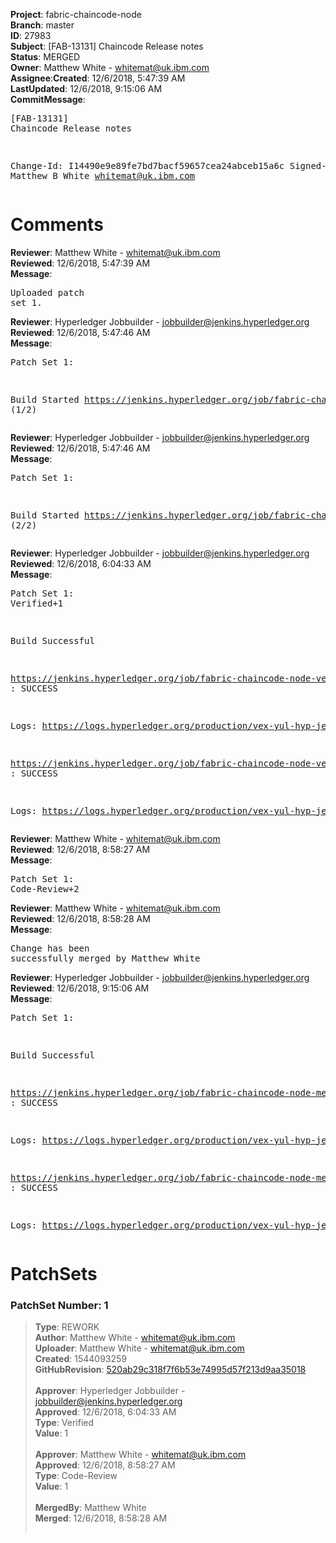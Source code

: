 <strong>Project</strong>: fabric-chaincode-node</br><strong>Branch</strong>: master<br><strong>ID</strong>: 27983<br><strong>Subject</strong>: [FAB-13131] Chaincode Release notes<br><strong>Status</strong>: MERGED<br><strong>Owner</strong>: Matthew White - whitemat@uk.ibm.com<br><strong>Assignee</strong>:<strong>Created</strong>: 12/6/2018, 5:47:39 AM<br><strong>LastUpdated</strong>: 12/6/2018, 9:15:06 AM<br><strong>CommitMessage</strong>:<br><pre>[FAB-13131] Chaincode Release notes

Change-Id: I14490e9e89fe7bd7bacf59657cea24abceb15a6c
Signed-off-by: Matthew B White <whitemat@uk.ibm.com>
</pre><h1>Comments</h1><strong>Reviewer</strong>: Matthew White - whitemat@uk.ibm.com<br><strong>Reviewed</strong>: 12/6/2018, 5:47:39 AM<br><strong>Message</strong>: <pre>Uploaded patch set 1.</pre><strong>Reviewer</strong>: Hyperledger Jobbuilder - jobbuilder@jenkins.hyperledger.org<br><strong>Reviewed</strong>: 12/6/2018, 5:47:46 AM<br><strong>Message</strong>: <pre>Patch Set 1:

Build Started https://jenkins.hyperledger.org/job/fabric-chaincode-node-verify-s390x/139/ (1/2)</pre><strong>Reviewer</strong>: Hyperledger Jobbuilder - jobbuilder@jenkins.hyperledger.org<br><strong>Reviewed</strong>: 12/6/2018, 5:47:46 AM<br><strong>Message</strong>: <pre>Patch Set 1:

Build Started https://jenkins.hyperledger.org/job/fabric-chaincode-node-verify-x86_64/141/ (2/2)</pre><strong>Reviewer</strong>: Hyperledger Jobbuilder - jobbuilder@jenkins.hyperledger.org<br><strong>Reviewed</strong>: 12/6/2018, 6:04:33 AM<br><strong>Message</strong>: <pre>Patch Set 1: Verified+1

Build Successful 

https://jenkins.hyperledger.org/job/fabric-chaincode-node-verify-s390x/139/ : SUCCESS

Logs: https://logs.hyperledger.org/production/vex-yul-hyp-jenkins-3/fabric-chaincode-node-verify-s390x/139

https://jenkins.hyperledger.org/job/fabric-chaincode-node-verify-x86_64/141/ : SUCCESS

Logs: https://logs.hyperledger.org/production/vex-yul-hyp-jenkins-3/fabric-chaincode-node-verify-x86_64/141</pre><strong>Reviewer</strong>: Matthew White - whitemat@uk.ibm.com<br><strong>Reviewed</strong>: 12/6/2018, 8:58:27 AM<br><strong>Message</strong>: <pre>Patch Set 1: Code-Review+2</pre><strong>Reviewer</strong>: Matthew White - whitemat@uk.ibm.com<br><strong>Reviewed</strong>: 12/6/2018, 8:58:28 AM<br><strong>Message</strong>: <pre>Change has been successfully merged by Matthew White</pre><strong>Reviewer</strong>: Hyperledger Jobbuilder - jobbuilder@jenkins.hyperledger.org<br><strong>Reviewed</strong>: 12/6/2018, 9:15:06 AM<br><strong>Message</strong>: <pre>Patch Set 1:

Build Successful 

https://jenkins.hyperledger.org/job/fabric-chaincode-node-merge-s390x/35/ : SUCCESS

Logs: https://logs.hyperledger.org/production/vex-yul-hyp-jenkins-3/fabric-chaincode-node-merge-s390x/35

https://jenkins.hyperledger.org/job/fabric-chaincode-node-merge-x86_64/33/ : SUCCESS

Logs: https://logs.hyperledger.org/production/vex-yul-hyp-jenkins-3/fabric-chaincode-node-merge-x86_64/33</pre><h1>PatchSets</h1><h3>PatchSet Number: 1</h3><blockquote><strong>Type</strong>: REWORK<br><strong>Author</strong>: Matthew White - whitemat@uk.ibm.com<br><strong>Uploader</strong>: Matthew White - whitemat@uk.ibm.com<br><strong>Created</strong>: 1544093259<br><strong>GitHubRevision</strong>: [520ab29c318f7f6b53e74995d57f213d9aa35018](https://github.com/hyperledger/fabric-chaincode-node/commit/520ab29c318f7f6b53e74995d57f213d9aa35018)<br><br><strong>Approver</strong>: Hyperledger Jobbuilder - jobbuilder@jenkins.hyperledger.org<br><strong>Approved</strong>: 12/6/2018, 6:04:33 AM<br><strong>Type</strong>: Verified<br><strong>Value</strong>: 1<br><br><strong>Approver</strong>: Matthew White - whitemat@uk.ibm.com<br><strong>Approved</strong>: 12/6/2018, 8:58:27 AM<br><strong>Type</strong>: Code-Review<br><strong>Value</strong>: 1<br><br><strong>MergedBy</strong>: Matthew White<br><strong>Merged</strong>: 12/6/2018, 8:58:28 AM<br><br></blockquote>